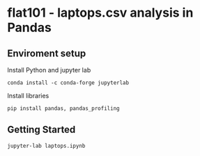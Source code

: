 # flat101 - laptops.csv analysis in Pandas

## Enviroment setup

Install Python and jupyter lab

```
conda install -c conda-forge jupyterlab
``` 


Install libraries
```
pip install pandas, pandas_profiling
```

## Getting Started

```
jupyter-lab laptops.ipynb
```

